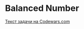 <h1>Balanced Number</h1>
<p><a href="https://www.codewars.com/kata/5a4e3782880385ba68000018">Текст задачи на Codewars.com</a></p>